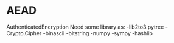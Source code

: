 # AEAD
AuthenticatedEncryption
Need some library as:
-lib2to3.pytree
-Crypto.Cipher
-binascii
-bitstring
-numpy
-sympy
-hashlib

